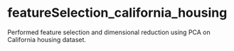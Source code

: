 # featureSelection_california_housing
Performed feature selection and dimensional reduction using PCA on California housing dataset.
